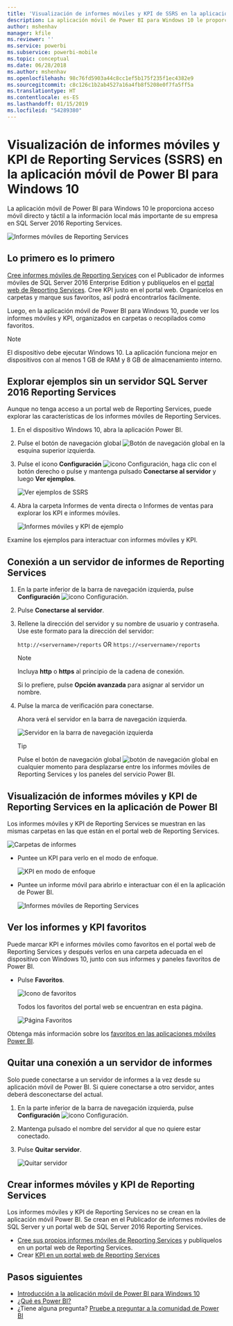 ```yaml
---
title: 'Visualización de informes móviles y KPI de SSRS en la aplicación móvil de Windows 10: Power BI'
description: La aplicación móvil de Power BI para Windows 10 le proporciona acceso móvil directo y táctil a la información local más importante de su empresa.
author: mshenhav
manager: kfile
ms.reviewer: ''
ms.service: powerbi
ms.subservice: powerbi-mobile
ms.topic: conceptual
ms.date: 06/28/2018
ms.author: mshenhav
ms.openlocfilehash: 98c76fd5903a44c8cc1ef5b175f235f1ec4382e9
ms.sourcegitcommit: c8c126c1b2ab4527a16a4fb8f5208e0f7fa5ff5a
ms.translationtype: HT
ms.contentlocale: es-ES
ms.lasthandoff: 01/15/2019
ms.locfileid: "54289380"
---
```

# <a name="view-reporting-services-ssrs-mobile-reports-and-kpis-in-the-windows-10-power-bi-mobile-app"></a>Visualización de informes móviles y KPI de Reporting Services (SSRS) en la aplicación móvil de Power BI para Windows 10
La aplicación móvil de Power BI para Windows 10 le proporciona acceso móvil directo y táctil a la información local más importante de su empresa en SQL Server 2016 Reporting Services. 

![Informes móviles de Reporting Services](././media/mobile-app-windows-10-ssrs-kpis-mobile-reports/power-bi-ssrs-mobile-report.png)

## <a name="first-things-first"></a>Lo primero es lo primero
[Cree informes móviles de Reporting Services](https://msdn.microsoft.com/library/mt652547.aspx) con el Publicador de informes móviles de SQL Server 2016 Enterprise Edition y publíquelos en el [portal web de Reporting Services](https://msdn.microsoft.com/library/mt637133.aspx). Cree KPI justo en el portal web. Organícelos en carpetas y marque sus favoritos, así podrá encontrarlos fácilmente. 

Luego, en la aplicación móvil de Power BI para Windows 10, puede ver los informes móviles y KPI, organizados en carpetas o recopilados como favoritos. 

> [!NOTE]
> El dispositivo debe ejecutar Windows 10. La aplicación funciona mejor en dispositivos con al menos 1 GB de RAM y 8 GB de almacenamiento interno.
> 
> 

## <a name="explore-samples-without-a-sql-server-2016-reporting-services-server"></a>Explorar ejemplos sin un servidor SQL Server 2016 Reporting Services
Aunque no tenga acceso a un portal web de Reporting Services, puede explorar las características de los informes móviles de Reporting Services.

1. En el dispositivo Windows 10, abra la aplicación Power BI.
2. Pulse el botón de navegación global ![Botón de navegación global](././media/mobile-app-windows-10-ssrs-kpis-mobile-reports/powerbi_windows10_options_icon.png) en la esquina superior izquierda.
3. Pulse el icono **Configuración** ![icono Configuración](./././media/mobile-app-windows-10-ssrs-kpis-mobile-reports/power-bi-settings-icon.png), haga clic con el botón derecho o pulse y mantenga pulsado **Conectarse al servidor** y luego **Ver ejemplos**.
   
   ![Ver ejemplos de SSRS](./media/mobile-app-windows-10-ssrs-kpis-mobile-reports/power-bi-win10-connect-ssrs-samples.png)
4. Abra la carpeta Informes de venta directa o Informes de ventas para explorar los KPI e informes móviles.
   
   ![Informes móviles y KPI de ejemplo](./media/mobile-app-windows-10-ssrs-kpis-mobile-reports/power-bi-win10-ssrs-sample-kpis.png)

Examine los ejemplos para interactuar con informes móviles y KPI.

## <a name="connect-to-a-reporting-services-report-server"></a>Conexión a un servidor de informes de Reporting Services
1. En la parte inferior de la barra de navegación izquierda, pulse **Configuración** ![icono Configuración](./././media/mobile-app-windows-10-ssrs-kpis-mobile-reports/power-bi-settings-icon.png).
2. Pulse **Conectarse al servidor**.
3. Rellene la dirección del servidor y su nombre de usuario y contraseña. Use este formato para la dirección del servidor:
   
     `http://<servername>/reports` OR   `https://<servername>/reports`
   
   > [!NOTE]
   > Incluya **http** o **https** al principio de la cadena de conexión.
   > 
   > 
   
    Si lo prefiere, pulse **Opción avanzada** para asignar al servidor un nombre.
4. Pulse la marca de verificación para conectarse. 
   
   Ahora verá el servidor en la barra de navegación izquierda.
   
   ![Servidor en la barra de navegación izquierda](./media/mobile-app-windows-10-ssrs-kpis-mobile-reports/power-bi-ssrs-mobile-report-server.png)
   
   >[!TIP]
   >Pulse el botón de navegación global ![botón de navegación global](././media/mobile-app-windows-10-ssrs-kpis-mobile-reports/powerbi_windows10_options_icon.png) en cualquier momento para desplazarse entre los informes móviles de Reporting Services y los paneles del servicio Power BI. 
   > 

## <a name="view-reporting-services-kpis-and-mobile-reports-in-the-power-bi-app"></a>Visualización de informes móviles y KPI de Reporting Services en la aplicación de Power BI
Los informes móviles y KPI de Reporting Services se muestran en las mismas carpetas en las que están en el portal web de Reporting Services.

![Carpetas de informes](./media/mobile-app-windows-10-ssrs-kpis-mobile-reports/power-bi-ssrs-mobile-report-folders.png)

* Puntee un KPI para verlo en el modo de enfoque.
  
    ![KPI en modo de enfoque](./media/mobile-app-windows-10-ssrs-kpis-mobile-reports/power-bi-ssrs-mobile-report-kpis.png)
* Puntee un informe móvil para abrirlo e interactuar con él en la aplicación de Power BI.
  
    ![Informes móviles de Reporting Services](././media/mobile-app-windows-10-ssrs-kpis-mobile-reports/power-bi-ssrs-mobile-report.png)

## <a name="view-your-favorite-kpis-and-reports"></a>Ver los informes y KPI favoritos
Puede marcar KPI e informes móviles como favoritos en el portal web de Reporting Services y después verlos en una carpeta adecuada en el dispositivo con Windows 10, junto con sus informes y paneles favoritos de Power BI.

* Pulse **Favoritos**.
  
   ![Icono de favoritos](./media/mobile-app-windows-10-ssrs-kpis-mobile-reports/power-bi-ssrs-mobile-report-favorite-menu.png)
  
   Todos los favoritos del portal web se encuentran en esta página.
  
   ![Página Favoritos](./media/mobile-app-windows-10-ssrs-kpis-mobile-reports/power-bi-windows-10-ssrs-favorites.png)

Obtenga más información sobre los [favoritos en las aplicaciones móviles Power BI](mobile-apps-favorites.md).

## <a name="remove-a-connection-to-a-report-server"></a>Quitar una conexión a un servidor de informes
Solo puede conectarse a un servidor de informes a la vez desde su aplicación móvil de Power BI. Si quiere conectarse a otro servidor, antes deberá desconectarse del actual.

1. En la parte inferior de la barra de navegación izquierda, pulse **Configuración** ![icono Configuración](./././media/mobile-app-windows-10-ssrs-kpis-mobile-reports/power-bi-settings-icon.png).
2. Mantenga pulsado el nombre del servidor al que no quiere estar conectado.
3. Pulse **Quitar servidor**.
   
    ![Quitar servidor](./media/mobile-app-windows-10-ssrs-kpis-mobile-reports/power-bi-windows-10-ssrs-remove-server-menu.png)

## <a name="create-reporting-services-mobile-reports-and-kpis"></a>Crear informes móviles y KPI de Reporting Services
Los informes móviles y KPI de Reporting Services no se crean en la aplicación móvil Power BI. Se crean en el Publicador de informes móviles de SQL Server y un portal web de SQL Server 2016 Reporting Services.

* [Cree sus propios informes móviles de Reporting Services](https://msdn.microsoft.com/library/mt652547.aspx) y publíquelos en un portal web de Reporting Services.
* Crear [KPI en un portal web de Reporting Services](https://msdn.microsoft.com/library/mt683632.aspx)

## <a name="next-steps"></a>Pasos siguientes
* [Introducción a la aplicación móvil de Power BI para Windows 10](mobile-windows-10-phone-app-get-started.md)  
* [¿Qué es Power BI?](../../power-bi-overview.md)  
* ¿Tiene alguna pregunta? [Pruebe a preguntar a la comunidad de Power BI](http://community.powerbi.com/)

